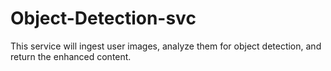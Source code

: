 # Object-Detection-svc
This service will ingest user images, analyze them for object detection, and return the enhanced content.
